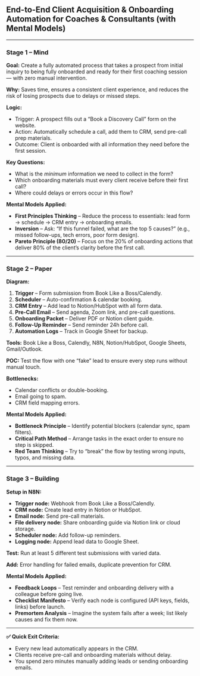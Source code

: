 ## **End-to-End Client Acquisition & Onboarding Automation for Coaches & Consultants (with Mental Models)**

---

### **Stage 1 – Mind**

**Goal:** Create a fully automated process that takes a prospect from initial inquiry to being fully onboarded and ready for their first coaching session — with zero manual intervention.

**Why:** Saves time, ensures a consistent client experience, and reduces the risk of losing prospects due to delays or missed steps.

**Logic:**

- Trigger: A prospect fills out a “Book a Discovery Call” form on the website.
- Action: Automatically schedule a call, add them to CRM, send pre-call prep materials.
- Outcome: Client is onboarded with all information they need before the first session.

**Key Questions:**

- What is the *minimum* information we need to collect in the form?
- Which onboarding materials must every client receive before their first call?
- Where could delays or errors occur in this flow?

**Mental Models Applied:**

- **First Principles Thinking** – Reduce the process to essentials: lead form → schedule → CRM entry → onboarding emails.
- **Inversion** – Ask: “If this funnel failed, what are the top 5 causes?” (e.g., missed follow-ups, tech errors, poor form design).
- **Pareto Principle (80/20)** – Focus on the 20% of onboarding actions that deliver 80% of the client’s clarity before the first call.

---

### **Stage 2 – Paper**

**Diagram:**

1. **Trigger** – Form submission from Book Like a Boss/Calendly.
2. **Scheduler** – Auto-confirmation & calendar booking.
3. **CRM Entry** – Add lead to Notion/HubSpot with all form data.
4. **Pre-Call Email** – Send agenda, Zoom link, and pre-call questions.
5. **Onboarding Packet** – Deliver PDF or Notion client guide.
6. **Follow-Up Reminder** – Send reminder 24h before call.
7. **Automation Logs** – Track in Google Sheet for backup.

**Tools:** Book Like a Boss, Calendly, N8N, Notion/HubSpot, Google Sheets, Gmail/Outlook.

**POC:** Test the flow with one “fake” lead to ensure every step runs without manual touch.

**Bottlenecks:**

- Calendar conflicts or double-booking.
- Email going to spam.
- CRM field mapping errors.

**Mental Models Applied:**

- **Bottleneck Principle** – Identify potential blockers (calendar sync, spam filters).
- **Critical Path Method** – Arrange tasks in the exact order to ensure no step is skipped.
- **Red Team Thinking** – Try to “break” the flow by testing wrong inputs, typos, and missing data.

---

### **Stage 3 – Building**

**Setup in N8N:**

- **Trigger node:** Webhook from Book Like a Boss/Calendly.
- **CRM node:** Create lead entry in Notion or HubSpot.
- **Email node:** Send pre-call materials.
- **File delivery node:** Share onboarding guide via Notion link or cloud storage.
- **Scheduler node:** Add follow-up reminders.
- **Logging node:** Append lead data to Google Sheet.

**Test:** Run at least 5 different test submissions with varied data.

**Add:** Error handling for failed emails, duplicate prevention for CRM.

**Mental Models Applied:**

- **Feedback Loops** – Test reminder and onboarding delivery with a colleague before going live.
- **Checklist Manifesto** – Verify each node is configured (API keys, fields, links) before launch.
- **Premortem Analysis** – Imagine the system fails after a week; list likely causes and fix them now.

---

**✅ Quick Exit Criteria:**

- Every new lead automatically appears in the CRM.
- Clients receive pre-call and onboarding materials without delay.
- You spend zero minutes manually adding leads or sending onboarding emails.
